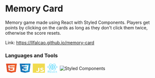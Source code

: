 # Memory Card

Memory game made using React with Styled Components. Players get points by clicking on the cards as long as they don't click them twice, otherwise the score resets.

Link: https://llfalcao.github.io/memory-card

### Languages and Tools

<div style="display: inline_block">
    <img align="center" alt="HTML" width="40" height="30" src="https://raw.githubusercontent.com/devicons/devicon/master/icons/html5/html5-original.svg"/>
    <img align="center" alt="CSS" width="40" height="30" src="https://raw.githubusercontent.com/devicons/devicon/master/icons/css3/css3-original.svg"/>
    <img align="center" alt="JS" width="40" height="30" src="https://raw.githubusercontent.com/devicons/devicon/master/icons/javascript/javascript-plain.svg"/>
    <img align="center" src="https://raw.githubusercontent.com/devicons/devicon/master/icons/react/react-original-wordmark.svg" alt="React" width="40" height="30" />
    <img align="center" src="https://cdnjs.cloudflare.com/ajax/libs/simple-icons/3.2.0/styled-components.svg" alt="Styled Components" width="40" height="30"/>
</div>
